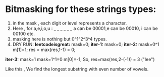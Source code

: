 # Bitmasking for these strings types:
1. in the mask , each digit or level represents a character.
2. Here , for a,e,i,o,u  : _ _ _ _ _ _ a can be 00001,e can be 00010, i can be 00100 etc.
3. masking here is nothing but 0^1^2^3^4 types.
4. DRY RUN:
 **leetcodeisgreat:**
 mask=0;
**iter-1:** mask=0;
**iter-2:** mask=0^1
 m[1]=1;
 res = max(res,1-1) = 0;
 
 **iter-3:** mask=1
 mask=1^1=0
 m[0]=-1;
 So, res=max(res,2-(-1)) = 3 ("lee")
 
Like this , We find the longest substring with even number of vowels.

